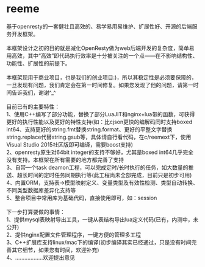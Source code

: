 # reeme
基于openresty的一套健壮且高效的、易学易用易维护、扩展性好、开源的后端服务开发框架。<br/><br/>
本框架设计之初的目的就是减化OpenResty做为web后端开发的复杂度，简单易用高效，其中“高效”即代码执行效率是十分被关注的一个点——在不影响结构性、功能性、扩展性的前提下。<br/><br/>
本框架现用于商业项目，也是我们的创业项目:)，所以其稳定性是必须要保障的，一旦发现有问题，我们肯定会在第一时间修复。如果您发现了他的问题，请第一时间告诉我们，谢谢^_^<br/>
<br/>
目前已有的主要特性：<br/>
1、使用C++编写了部分功能，替换了部分LuaJIT和nginx+lua带的函数，可获得更好的执行性能以及更好的特性支持(如：比cjson更快的编解码同时支持boxed int64、支持更好的string.fmt替换string.format、更好的平整文字替换string.replace代替string.gsub等，具体请自行看代码，在c/reemext下，使用Visual Studio 2015社区版即可编译，需要boost支持)<br/>
2、openresty原生对64bit integer的支持不够好，尤其是boxed int64几乎完全没有支持。本框架在所有需要的地方都完善了支持<br/>
3、自带一个task deamon工程，可以完成定时/长时执行的任务，如大数量的推送、超长时间的定时任务同期执行等(此工程尚未全部完成，目前只是初步可用)<br/>
4、内置ORM，支持表->模型映射定义、变量类型及有效性检测、类型自动转换、不同类型数据库差异化支持等<br/>
5、整合项目中常用库为基础代码，直接使用即可，如：session<br/>
<br/>
下一步打算要做的事情：<br/>
1、提供mysql表映射导出工具，一键从表结构导出lua定义代码(已有，内测中，未公开)<br/>
2、提供nginx配置文件管理程序，一键方便的管理多工程<br/>
3、C++扩展库支持linux/mac下的编译(初步编译其实已经通过，只是没有时间完善其它细节，如果您有时间，欢迎补充)<br/>
4、………………欢迎提出意见<br/>
<br/>
